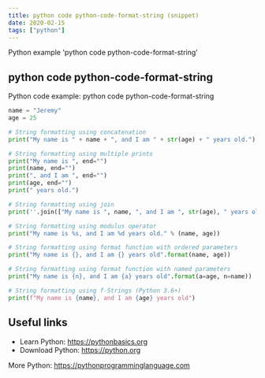 ```yaml
---
title: python code python-code-format-string (snippet)
date: 2020-02-15
tags: ["python"]
---
```

Python example 'python code python-code-format-string'


## python code python-code-format-string

Python code example: python code python-code-format-string

```python
name = "Jeremy"
age = 25

# String formatting using concatenation
print("My name is " + name + ", and I am " + str(age) + " years old.")

# String formatting using multiple prints
print("My name is ", end="")
print(name, end="")
print(", and I am ", end="")
print(age, end="")
print(" years old.")

# String formatting using join
print(''.join(["My name is ", name, ", and I am ", str(age), " years old"]))

# String formatting using modulus operator
print("My name is %s, and I am %d years old." % (name, age))

# String formatting using format function with ordered parameters
print("My name is {}, and I am {} years old".format(name, age))

# String formatting using format function with named parameters
print("My name is {n}, and I am {a} years old".format(a=age, n=name))

# String formatting using f-Strings (Python 3.6+)
print(f"My name is {name}, and I am {age} years old")


```

## Useful links

- Learn Python: https://pythonbasics.org
- Download Python: https://python.org

More Python: https://pythonprogramminglanguage.com
